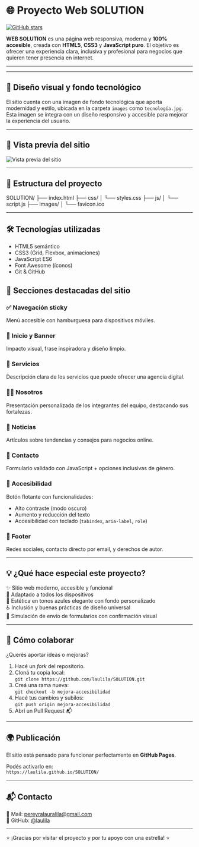# 🌐 Proyecto Web SOLUTION

[![GitHub stars](https://img.shields.io/github/stars/laulila/SOLUTION?style=social)](https://github.com/laulila/SOLUTION/stargazers)

**WEB SOLUTION** es una página web responsiva, moderna y **100% accesible**, creada con **HTML5**, **CSS3** y **JavaScript puro**. El objetivo es ofrecer una experiencia clara, inclusiva y profesional para negocios que quieren tener presencia en internet.

---
---

## 🎨 Diseño visual y fondo tecnológico

El sitio cuenta con una imagen de fondo tecnológica que aporta modernidad y estilo, ubicada en la carpeta `images` como `tecnología.jpg`. Esta imagen se integra con un diseño responsivo y accesible para mejorar la experiencia del usuario.

---

## 📸 Vista previa del sitio

![Vista previa del sitio](preview.png)


---

## 🧩 Estructura del proyecto

SOLUTION/
├── index.html
├── css/
│ └── styles.css
├── js/
│ └── script.js
├── images/
│ └── favicon.ico

---

## 🛠️ Tecnologías utilizadas

- HTML5 semántico
- CSS3 (Grid, Flexbox, animaciones)
- JavaScript ES6
- Font Awesome (íconos)
- Git & GitHub




## 🧭 Secciones destacadas del sitio

### ✅ Navegación sticky
Menú accesible con hamburguesa para dispositivos móviles.

### 🏁 Inicio y Banner
Impacto visual, frase inspiradora y diseño limpio.

### 💼 Servicios
Descripción clara de los servicios que puede ofrecer una agencia digital.

### 🧑‍💻 Nosotros
Presentación personalizada de los integrantes del equipo, destacando sus fortalezas.

### 📰 Noticias
Artículos sobre tendencias y consejos para negocios online.

### 💌 Contacto
Formulario validado con JavaScript + opciones inclusivas de género.

### 🦽 Accesibilidad
Botón flotante con funcionalidades:
- Alto contraste (modo oscuro)
- Aumento y reducción del texto
- Accesibilidad con teclado (`tabindex`, `aria-label`, `role`)

### 📱 Footer
Redes sociales, contacto directo por email, y derechos de autor.

---

## 💡 ¿Qué hace especial este proyecto?

✨ Sitio web moderno, accesible y funcional  
📱 Adaptado a todos los dispositivos  
🎨 Estética en tonos azules elegante con fondo personalizado  
♿ Inclusión y buenas prácticas de diseño universal  
📧 Simulación de envío de formularios con confirmación visual

---

## 🤝 Cómo colaborar

¿Querés aportar ideas o mejoras?

1. Hacé un *fork* del repositorio.
2. Cloná tu copia local:  
   `git clone https://github.com/laulila/SOLUTION.git`
3. Creá una rama nueva:  
   `git checkout -b mejora-accesibilidad`
4. Hacé tus cambios y subilos:  
   `git push origin mejora-accesibilidad`
5. Abrí un Pull Request 📬

---

## 🌍 Publicación

El sitio está pensado para funcionar perfectamente en **GitHub Pages**.

Podés activarlo en:  
`https://laulila.github.io/SOLUTION/` 

---

## 📬 Contacto

💌 Mail: [pereyralauralila@gmail.com](mailto:pereyralauralila@gmail.com)  
🐙 GitHub: [@laulila](https://github.com/laulila)

---

⭐ ¡Gracias por visitar el proyecto y por tu apoyo con una estrella! ⭐

